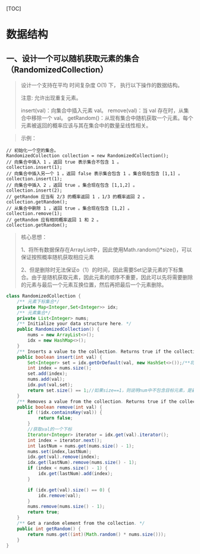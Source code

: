 [TOC]

# 数据结构

## 一、设计一个可以随机获取元素的集合（RandomizedCollection）

> 设计一个支持在平均 时间复杂度 O(1) 下， 执行以下操作的数据结构。
>
> 注意: 允许出现重复元素。
>
> insert(val)：向集合中插入元素 val。
> remove(val)：当 val 存在时，从集合中移除一个 val。
> getRandom()：从现有集合中随机获取一个元素。每个元素被返回的概率应该与其在集合中的数量呈线性相关。

> 示例：

```
// 初始化一个空的集合。
RandomizedCollection collection = new RandomizedCollection();
// 向集合中插入 1 。返回 true 表示集合不包含 1 。
collection.insert(1);
// 向集合中插入另一个 1 。返回 false 表示集合包含 1 。集合现在包含 [1,1] 。
collection.insert(1);
// 向集合中插入 2 ，返回 true 。集合现在包含 [1,1,2] 。
collection.insert(2);
// getRandom 应当有 2/3 的概率返回 1 ，1/3 的概率返回 2 。
collection.getRandom();
// 从集合中删除 1 ，返回 true 。集合现在包含 [1,2] 。
collection.remove(1);
// getRandom 应有相同概率返回 1 和 2 。
collection.getRandom();
```

> 核心思想：
>
> 1、将所有数据保存在ArrayList中，因此使用Math.random()*size()，可以保证按照概率随机获取相应元素
>
> 2、但是删除时无法保证o（1）的时间，因此需要Set<Integer>记录元素的下标集合。由于是随机获取元素，因此元素的顺序不重要，因此可以先将需要删除的元素与最后一个元素互换位置，然后再把最后一个元素删除。

```java
class RandomizedCollection {
    /** 元素下标集合*/
    private Map<Integer,Set<Integer>> idx;
    /** 元素集合*/
    private List<Integer> nums;
    /** Initialize your data structure here. */
    public RandomizedCollection() {
        nums = new ArrayList<>();
        idx = new HashMap<>();
    }
    /** Inserts a value to the collection. Returns true if the collection did not already contain the specified element. */
    public boolean insert(int val) {
        Set<Integer> set = idx.getOrDefault(val, new HashSet<>());/**将元素添加到num末尾*/
        int index = nums.size();
        set.add(index);
        nums.add(val);
        idx.put(val,set);
        return set.size() == 1;//如果size==1，则说明num中不包含目标元素，是新加入的元素
    }
    /** Removes a value from the collection. Returns true if the collection contained the specified element. */
    public boolean remove(int val) {
        if (!idx.containsKey(val)) {
            return false;
        }
        //获取val的一个下标
        Iterator<Integer> iterator = idx.get(val).iterator();
        int index = iterator.next();
        int lastNum = nums.get(nums.size() - 1);
        nums.set(index,lastNum);
        idx.get(val).remove(index);
        idx.get(lastNum).remove(nums.size() - 1);
        if (index < nums.size() - 1) {
            idx.get(lastNum).add(index);
        }

        if (idx.get(val).size() == 0) {
            idx.remove(val);
        }
        nums.remove(nums.size() - 1);
        return true;
    }
    /** Get a random element from the collection. */
    public int getRandom() {
        return nums.get((int)(Math.random() * nums.size()));
    }
}

```





